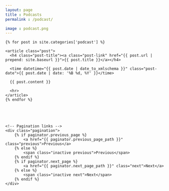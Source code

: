 ```yaml
---
layout: page
title : Podcasts
permalink : /podcast/

image : podcast.png
---
```


<!--
<div class="post-list">
    <ul>
        {% for post in  site.categories['podcast'] %}
            <li>
                <a href="{{ post.url }}">
                    {{ post.title }}
                </a>
                <time>{{ post.date | date: '%B %d, %Y' }}</time>
            </li>
        {% endfor %}
    </ul>
</div>
<br>
<br>
-->
<div class="home">

    {% for post in site.categories['podcast'] %}

    <article class="post">
      <h4 class="post-title"><a class="post-link" href="{{ post.url | prepend: site.baseurl }}">{{ post.title }}</a></h4>

      <time datetime="{{ post.date | date_to_xmlschema }}" class="post-date">{{ post.date | date: '%B %d, %Y' }}</time>

      {{ post.content }}

      <hr>
    </article>
    {% endfor %}





    <!-- Pagination links -->
    <div class="pagination">
        {% if paginator.previous_page %}
            <a href="{{ paginator.previous_page_path }}" class="previous">Previous</a>
        {% else %}
            <span class="inactive previous">Previous</span>
        {% endif %}
        {% if paginator.next_page %}
            <a href="{{ paginator.next_page_path }}" class="next">Next</a>
        {% else %}
            <span class="inactive next">Next</span>
        {% endif %}
    </div>
</div>
